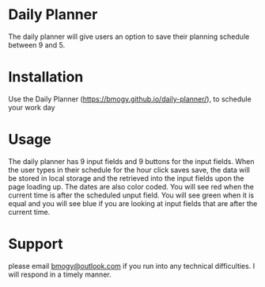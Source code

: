 # Daily Planner
The daily planner will give users an option to save their planning schedule between 9 and 5. 

# Installation
Use the Daily Planner (https://bmogy.github.io/daily-planner/), to schedule your work day

# Usage
The daily planner has 9 input fields and 9 buttons for the input fields. When the user types in their schedule for the hour click saves save, the data will be stored in local storage and the retrieved into the input fields upon the page loading up. The dates are also color coded. You will see red when the current time is after the scheduled unput field. You will see green when it is equal and you will see blue if you are looking at input fields that are after the current time. 

# Support
please email bmogy@outlook.com if you run into any technical difficulties. I will respond in a timely manner. 
